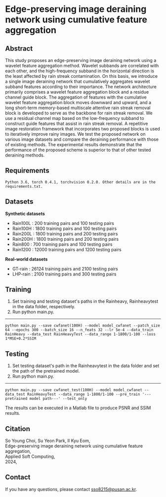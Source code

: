 # Edge-preserving image deraining network using cumulative feature aggregation 
Abstract
---
This study proposes an edge-preserving image deraining network using a wavelet feature aggregation method. Wavelet subbands are correlated with each other, and the high-frequency subband in the horizontal direction is the least affected by rain streak contamination. On this basis, we introduce a single image deraining network that cumulatively aggregates wavelet subband features according to their importance. The network architecture primarily comprises a wavelet feature aggregation block and a residue channel guide block. The aggregation of features with the cumulative wavelet feature aggregation block moves downward and upward, and a long short-term memory-based multiscale attentive rain streak removal block is developed to serve as the backbone for rain streak removal. We use a residual channel map based on the low-frequency subband to construct guide features that assist in rain streak removal. A repetitive image restoration framework that incorporates two proposed blocks is used to iteratively improve rainy images. We test the proposed network on various image datasets and compare the deraining performance with those of existing methods. The experimental results demonstrate that the performance of the proposed scheme is superior to that of other tested deraining methods.

Requirements
---

    Python 3.6, torch 0.4.1, torchvision 0.2.0. Other details are in the requirements.txt.

Datasets
---
__Synthetic datasets__

+ Rain100L : 200 training pairs and 100 testing pairs
+ Rain100H : 1800 training pairs and 100 testing pairs
+ Rain200L : 1800 training pairs and 200 testing pairs
+ Rain200H : 1800 training pairs and 200 testing pairs
+ Rain800 : 700 training pairs and 100 testing pairs
+ Rain1200 : 12000 training pairs and 1200 testing pairs

__Real-world datasets__

+ GT-rain : 26124 training pairs and 2100 testing pairs
+ LHP-rain : 2100 training pairs and 300 testing pairs

Training
---
1. Set training and testing dataset's paths in the Rainheavy, Rainheavytest in the data folder, respectively.
2. Run python main.py.
---

    python main.py --save cwfanet(100H) --model model_cwfanet --patch_size 64 --epochs 300 --batch_size 16 --n_feats 32 --lr 5e-4 --data_train RainHeavy --data_test RainHeavyTest --data_range 1-1800/1-100 --loss 1*MSE+0.2*SSIM

Testing
---
1. Set testing dataset's path in the Rainheavytest in the data folder and set the path of the pretrained model.
2. Run python main.py.
---

    python main.py --save cwfanet_test(100H) --model model_cwfanet --data_test RainHeavyTest --data_range 1-1800/1-100 --pre_train '---pretrained model path---' --test_only


The results can be executed in a Matlab file to produce PSNR and SSIM results.
    
Citation
---

So Young Choi, Su Yeon Park, Il Kyu Eom,  
Edge-preserving image deraining network using cumulative feature aggregation,  
Applied Soft Computing,  
2024,

Contact
---
If you have any questions, please contact sso8215@pusan.ac.kr.
